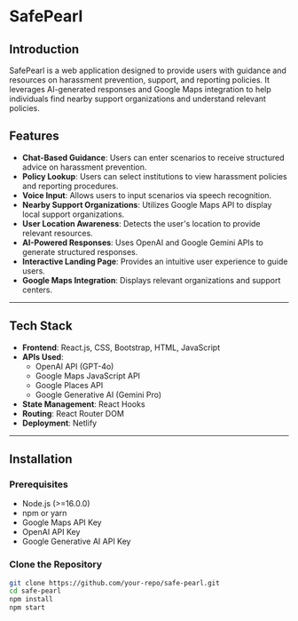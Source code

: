 # SafePearl

## Introduction
SafePearl is a web application designed to provide users with guidance and resources on harassment prevention, support, and reporting policies. It leverages AI-generated responses and Google Maps integration to help individuals find nearby support organizations and understand relevant policies.

## Features
- **Chat-Based Guidance**: Users can enter scenarios to receive structured advice on harassment prevention.
- **Policy Lookup**: Users can select institutions to view harassment policies and reporting procedures.
- **Voice Input**: Allows users to input scenarios via speech recognition.
- **Nearby Support Organizations**: Utilizes Google Maps API to display local support organizations.
- **User Location Awareness**: Detects the user's location to provide relevant resources.
- **AI-Powered Responses**: Uses OpenAI and Google Gemini APIs to generate structured responses.
- **Interactive Landing Page**: Provides an intuitive user experience to guide users.
- **Google Maps Integration**: Displays relevant organizations and support centers.

---

## Tech Stack
- **Frontend**: React.js, CSS, Bootstrap, HTML, JavaScript
- **APIs Used**:
  - OpenAI API (GPT-4o)
  - Google Maps JavaScript API
  - Google Places API
  - Google Generative AI (Gemini Pro)
- **State Management**: React Hooks
- **Routing**: React Router DOM
- **Deployment**: Netlify

---

## Installation

### Prerequisites
- Node.js (>=16.0.0)
- npm or yarn
- Google Maps API Key
- OpenAI API Key
- Google Generative AI API Key

### Clone the Repository
```sh
git clone https://github.com/your-repo/safe-pearl.git
cd safe-pearl
npm install
npm start
